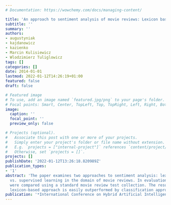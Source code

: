 ```yaml
---
# Documentation: https://wowchemy.com/docs/managing-content/

title: 'An approach to sentiment analysis of movie reviews: Lexicon based vs. classification'
subtitle: ''
summary: ''
authors:
- augustyniak
- kajdanowicz
- kazienko
- Marcin Kulisiewicz
- Wlodzimierz Tuliglowicz
tags: []
categories: []
date: 2014-01-01
lastmod: 2022-01-12T14:26:19+01:00
featured: false
draft: false

# Featured image
# To use, add an image named `featured.jpg/png` to your page's folder.
# Focal points: Smart, Center, TopLeft, Top, TopRight, Left, Right, BottomLeft, Bottom, BottomRight.
image:
  caption: ''
  focal_point: ''
  preview_only: false

# Projects (optional).
#   Associate this post with one or more of your projects.
#   Simply enter your project's folder or file name without extension.
#   E.g. `projects = ["internal-project"]` references `content/project/deep-learning/index.md`.
#   Otherwise, set `projects = []`.
projects: []
publishDate: '2022-01-12T13:26:18.820989Z'
publication_types:
- '1'
abstract: 'The paper examines two approaches to sentiment analysis: lexicon-based
  vs. supervised learning in the domain of movie reviews. In evaluation, the methods
  were compared using a standard movie review test collection. The results show that
  lexicon-based approach is easily outperformed by classification approach.'
publication: '*International Conference on Hybrid Artificial Intelligence Systems*'
---
```

